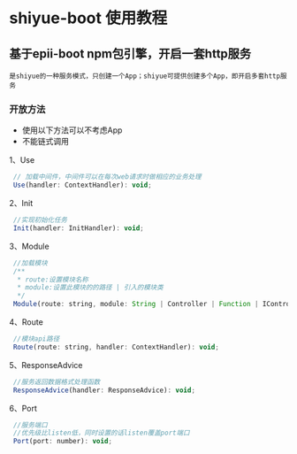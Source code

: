 # shiyue-boot 使用教程

## 基于epii-boot npm包引擎，开启一套http服务
`是shiyue的一种服务模式，只创建一个App；shiyue可提供创建多个App，即开启多套http服务`

### 开放方法
- 使用以下方法可以不考虑App
- 不能链式调用

1、Use
```js
 // 加载中间件，中间件可以在每次web请求时做相应的业务处理
 Use(handler: ContextHandler): void;

```
2、Init
```js
 //实现初始化任务
 Init(handler: InitHandler): void;

```
3、Module
```js
 //加载模块
 /**
  * route:设置模块名称
  * module:设置此模块的的路径 | 引入的模块类
  */
 Module(route: string, module: String | Controller | Function | IController): void;

```
4、Route
```js
 //模块api路径
 Route(route: string, handler: ContextHandler): void;

```
5、ResponseAdvice
```js
 //服务返回数据格式处理函数
 ResponseAdvice(handler: ResponseAdvice): void;

```
6、Port
```js
 //服务端口
 //优先级比listen低，同时设置的话listen覆盖port端口
 Port(port: number): void;

```

